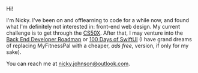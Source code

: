 Hi!

I'm Nicky. I've been on and offlearning to code for a while now, and found what I'm definitely not interested in: front-end web design. 
My current challenge is to get through the [CS50X](https://cs50.harvard.edu/x/2022/notes/1/). After that, I may venture into the [Back End Developer Roadmap](https://roadmap.sh/backend) or [100 Days of SwiftUI](https://www.hackingwithswift.com/100/swiftui) (I have grand dreams of replacing MyFitnessPal with a cheaper, *ads free*, version, if only for my sake).

You can reach me at nicky.johnson@outlook.com.


<!---
nicky-johnson/nicky-johnson is a ✨ special ✨ repository because its `README.md` (this file) appears on your GitHub profile.
You can click the Preview link to take a look at your changes.
--->
